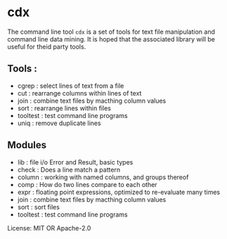 # cdx

The command line tool `cdx` is a set of tools for text file manipulation
and command line data mining.
It is hoped that the associated library will be useful for theid party tools.

## Tools :
- cgrep : select lines of text from a file
- cut : rearrange columns within lines of text
- join : combine text files by macthing column values
- sort : rearrange lines within files
- tooltest : test command line programs
- uniq : remove duplicate lines

## Modules
- lib : file i/o Error and Result, basic types
- check : Does a line match a pattern
- column : working with named columns, and groups thereof
- comp : How do two lines compare to each other
- expr : floating point expressions, optimized to re-evaluate many times
- join : combine text files by macthing column values
- sort : sort files
- tooltest : test command line programs

License: MIT OR Apache-2.0
